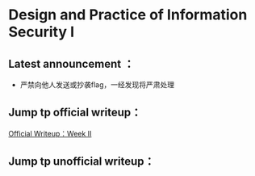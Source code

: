 # Design and Practice of Information Security I

##  Latest announcement ：
- 严禁向他人发送或抄袭flag，一经发现将严肃处理

## Jump tp official writeup：
[Official Writeup：Week Ⅱ](https://github.com/USTCCyberSecExp2022/writeup/blob/main/Design%20and%20Practice%20of%20Information%20Security%20I/officialwp2/20220403/%E4%BF%A1%E6%81%AF%E5%AE%89%E5%85%A8%E4%B8%80%E7%BA%A7%E5%AE%9E%E8%B7%B5%E7%AC%AC%E4%BA%8C%E5%91%A8wp.md)
 
## Jump tp unofficial writeup：

